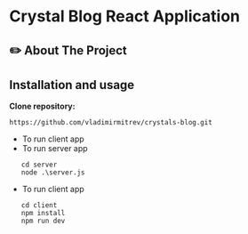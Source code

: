 # Crystal Blog React Application

## :pencil2: About The Project

## Installation and usage
 
**Clone repository:**
 
 ```
https://github.com/vladimirmitrev/crystals-blog.git
 ```
 
* To run client app
   <br/>
 * To run server app
    <br/>
 ```
    cd server
    node .\server.js
 ```
 * To run client app
 ```
    cd client
    npm install
    npm run dev
 ```
 
 <br/>
